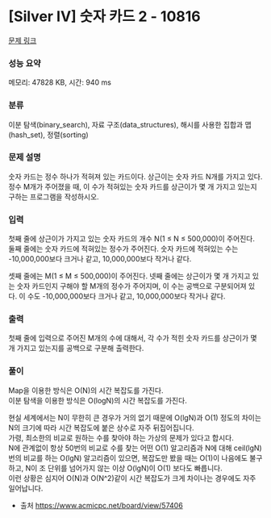 # [Silver IV] 숫자 카드 2 - 10816 

[문제 링크](https://www.acmicpc.net/problem/10816) 

### 성능 요약

메모리: 47828 KB, 시간: 940 ms

### 분류

이분 탐색(binary_search), 자료 구조(data_structures), 해시를 사용한 집합과 맵(hash_set), 정렬(sorting)

### 문제 설명

<p>숫자 카드는 정수 하나가 적혀져 있는 카드이다. 상근이는 숫자 카드 N개를 가지고 있다. 정수 M개가 주어졌을 때, 이 수가 적혀있는 숫자 카드를 상근이가 몇 개 가지고 있는지 구하는 프로그램을 작성하시오.</p>

### 입력 

 <p>첫째 줄에 상근이가 가지고 있는 숫자 카드의 개수 N(1 ≤ N ≤ 500,000)이 주어진다. 둘째 줄에는 숫자 카드에 적혀있는 정수가 주어진다. 숫자 카드에 적혀있는 수는 -10,000,000보다 크거나 같고, 10,000,000보다 작거나 같다.</p>

<p>셋째 줄에는 M(1 ≤ M ≤ 500,000)이 주어진다. 넷째 줄에는 상근이가 몇 개 가지고 있는 숫자 카드인지 구해야 할 M개의 정수가 주어지며, 이 수는 공백으로 구분되어져 있다. 이 수도 -10,000,000보다 크거나 같고, 10,000,000보다 작거나 같다.</p>

### 출력 

 <p>첫째 줄에 입력으로 주어진 M개의 수에 대해서, 각 수가 적힌 숫자 카드를 상근이가 몇 개 가지고 있는지를 공백으로 구분해 출력한다.</p>
 
 ### 풀이
 
 Map을 이용한 방식은 O(N)의 시간 복잡도를 가진다.   
 이분 탐색을 이용한 방식은 O(logN)의 시간 복잡도를 가진다.
 
 현실 세계에서는 N이 무한히 큰 경우가 거의 없기 때문에 O(lgN)과 O(1) 정도의 차이는 N의 크기에 따라 시간 복잡도에 붙은 상수로 자주 뒤집어집니다.   
 가령, 최소한의 비교로 원하는 수를 찾아야 하는 가상의 문제가 있다고 합시다.   
 N에 관계없이 항상 50번의 비교로 수를 찾는 어떤 O(1) 알고리즘과 N에 대해 ceil(lgN) 번의 비교를 하는 O(lgN) 알고리즘이 있으면,
 복잡도만 봤을 때는 O(1)이 나음에도 불구하고, N이 조 단위를 넘어가지 않는 이상 O(lgN)이 O(1) 보다도 빠릅니다.   
 이런 상황은 심지어 O(N)과 O(N^2)같이 시간 복잡도가 크게 차이나는 경우에도 자주 일어납니다.   
 
 - 출처 <https://www.acmicpc.net/board/view/57406>
